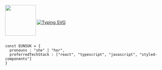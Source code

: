 <div>
<img src="https://github.com/user-attachments/assets/0594358f-4e15-4143-bc47-ce30da21fc3f" width="100" align="left">
<br>
<br>
  
[![Typing SVG](https://readme-typing-svg.demolab.com?font=Fira+Code&pause=1000&color=F7F4EF&width=435&lines=EunsukNoh's+GitHub+ot+emoclew+!;Junior+Frontend+Developer)](https://git.io/typing-svg)
</div>
<br>
<br>

```
const EUNSUK = {
  pronouns : "she" | "her",
  preferredTechStack : ["react", "typescript", "javascript", "styled-components"]
}
```
